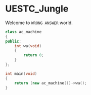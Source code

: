 # UESTC_Jungle

Welcome to `WRONG ANSWER` world.

```cpp
class ac_machine
{
public:
    int wa(void)
    {
        return 0;
    }
};

int main(void)
{
    return (new ac_machine())->wa();
}
```
